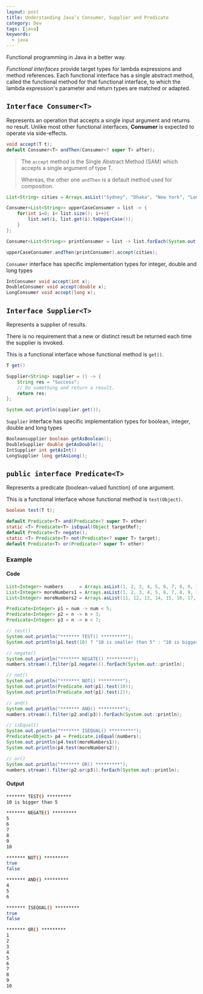 ```yaml
---
layout: post
title: Understanding Java’s Consumer, Supplier and Predicate
category: Dev
tags: [java]
keywords:
  - java
---
```


Functional programming in Java in a better way.

_Functional interfaces_ provide target types for lambda expressions and method references. Each functional interface has a single abstract method, called the functional method for that functional interface, to which the lambda expression's parameter and return types are matched or adapted.

## `Interface Consumer<T>`

Represents an operation that accepts a single input argument and returns no result. Unlike most other functional interfaces, **Consumer** is expected to operate via side-effects.

```java
void accept(T t);
default Consumer<T> andThen(Consumer<? super T> after);
```
> The `accept` method is the Single Abstract Method (SAM) which accepts a single argument of type T.
> 
> Whereas, the other one `andThen` is a default method used for composition.

```java
List<String> cities = Arrays.asList("Sydney", "Dhaka", "New York", "London");

Consumer<List<String>> upperCaseConsumer = list -> {
    for(int i=0; i< list.size(); i++){
        list.set(i, list.get(i).toUpperCase());
    }
};

Consumer<List<String>> printConsumer = list -> list.forEach(System.out::println);

upperCaseConsumer.andThen(printConsumer).accept(cities);
```

`Consumer` interface has specific implementation types for integer, double and long types

```java
IntConsumer void accept(int x);
DoubleConsumer void accept(double x);
LongConsumer void accept(long x);
```

## `Interface Supplier<T>`

Represents a supplier of results.

There is no requirement that a new or distinct result be returned each time the supplier is invoked.

This is a functional interface whose functional method is `get()`.

```java
T get()
```
```java
Supplier<String> supplier = () -> {
    String res = "Success";
    // Do something and return a result.
    return res;
};

System.out.println(supplier.get());
```

`Supplier` interface has specific implementation types for boolean, integer, double and long types

```java
Booleansupplier boolean getAsBoolean();
DoubleSupplier double getAsDouble();
IntSupplier int getAsInt()
LongSupplier long getAsLong();
```

## `public interface Predicate<T>`

Represents a predicate (boolean-valued function) of one argument.

This is a functional interface whose functional method is `test(Object)`.

```java
boolean	test(T t);

default Predicate<T> and(Predicate<? super T> other)
static <T> Predicate<T>	isEqual(Object targetRef);
default Predicate<T> negate();
static <T> Predicate<T>	not(Predicate<? super T> target);
default Predicate<T> or(Predicate<? super T> other)
```
### Example

#### Code

```java
List<Integer> numbers      = Arrays.asList(1, 2, 3, 4, 5, 6, 7, 8, 9, 10);
List<Integer> moreNumbers1 = Arrays.asList(1, 2, 3, 4, 5, 6, 7, 8, 9, 10);
List<Integer> moreNumbers2 = Arrays.asList(11, 12, 13, 14, 15, 16, 17, 18, 19, 20);

Predicate<Integer> p1 = num -> num < 5;
Predicate<Integer> p2 = n -> n > 3;
Predicate<Integer> p3 = n -> n < 7;

// test()
System.out.println("******* TEST() *********");
System.out.println(p1.test(10) ? "10 is smaller than 5" : "10 is bigger than 5");

// negate()
System.out.println("******* NEGATE() *********");
numbers.stream().filter(p1.negate()).forEach(System.out::println);

// not()
System.out.println("******* NOT() *********");
System.out.println(Predicate.not(p1).test(10));
System.out.println(Predicate.not(p1).test(2));

// and()
System.out.println("******* AND() *********");
numbers.stream().filter(p2.and(p3)).forEach(System.out::println);

// isEqual()
System.out.println("******* ISEQUAL() *********");
Predicate<Object> p4 = Predicate.isEqual(numbers);
System.out.println(p4.test(moreNumbers1));
System.out.println(p4.test(moreNumbers2));

// or()
System.out.println("******* OR() *********");
numbers.stream().filter(p2.or(p3)).forEach(System.out::println);
```

#### Output

```sh
******* TEST() *********
10 is bigger than 5

******* NEGATE() *********
5
6
7
8
9
10

******* NOT() *********
true
false

******* AND() *********
4
5
6

******* ISEQUAL() *********
true
false

******* OR() *********
1
2
3
4
5
6
7
8
9
10
```
